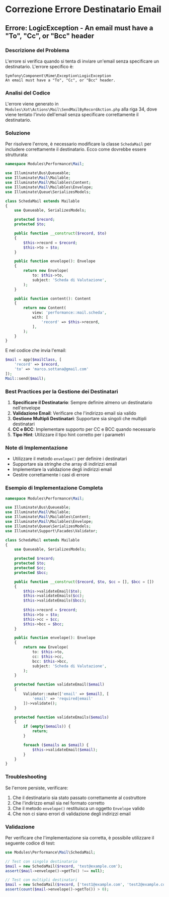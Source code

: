 # Correzione Errore Destinatario Email

## Errore: LogicException - An email must have a "To", "Cc", or "Bcc" header

### Descrizione del Problema
L'errore si verifica quando si tenta di inviare un'email senza specificare un destinatario. L'errore specifico è:

```
Symfony\Component\Mime\Exception\LogicException
An email must have a "To", "Cc", or "Bcc" header.
```

### Analisi del Codice
L'errore viene generato in `Modules\Xot\Actions\Mail\SendMailByRecordAction.php` alla riga 34, dove viene tentato l'invio dell'email senza specificare correttamente il destinatario.

### Soluzione
Per risolvere l'errore, è necessario modificare la classe `SchedaMail` per includere correttamente il destinatario. Ecco come dovrebbe essere strutturata:

```php
namespace Modules\Performance\Mail;

use Illuminate\Bus\Queueable;
use Illuminate\Mail\Mailable;
use Illuminate\Mail\Mailables\Content;
use Illuminate\Mail\Mailables\Envelope;
use Illuminate\Queue\SerializesModels;

class SchedaMail extends Mailable
{
    use Queueable, SerializesModels;

    protected $record;
    protected $to;

    public function __construct($record, $to)
    {
        $this->record = $record;
        $this->to = $to;
    }

    public function envelope(): Envelope
    {
        return new Envelope(
            to: $this->to,
            subject: 'Scheda di Valutazione',
        );
    }

    public function content(): Content
    {
        return new Content(
            view: 'performance::mail.scheda',
            with: [
                'record' => $this->record,
            ],
        );
    }
}
```

E nel codice che invia l'email:

```php
$mail = app($mailClass, [
    'record' => $record,
    'to' => 'marco.sottana@gmail.com'
]);
Mail::send($mail);
```

### Best Practices per la Gestione dei Destinatari
1. **Specificare il Destinatario**: Sempre definire almeno un destinatario nell'envelope
2. **Validazione Email**: Verificare che l'indirizzo email sia valido
3. **Gestione Multipli Destinatari**: Supportare sia singoli che multipli destinatari
4. **CC e BCC**: Implementare supporto per CC e BCC quando necessario
5. **Tipo Hint**: Utilizzare il tipo hint corretto per i parametri

### Note di Implementazione
- Utilizzare il metodo `envelope()` per definire i destinatari
- Supportare sia stringhe che array di indirizzi email
- Implementare la validazione degli indirizzi email
- Gestire correttamente i casi di errore

### Esempio di Implementazione Completa
```php
namespace Modules\Performance\Mail;

use Illuminate\Bus\Queueable;
use Illuminate\Mail\Mailable;
use Illuminate\Mail\Mailables\Content;
use Illuminate\Mail\Mailables\Envelope;
use Illuminate\Queue\SerializesModels;
use Illuminate\Support\Facades\Validator;

class SchedaMail extends Mailable
{
    use Queueable, SerializesModels;

    protected $record;
    protected $to;
    protected $cc;
    protected $bcc;

    public function __construct($record, $to, $cc = [], $bcc = [])
    {
        $this->validateEmail($to);
        $this->validateEmails($cc);
        $this->validateEmails($bcc);
        
        $this->record = $record;
        $this->to = $to;
        $this->cc = $cc;
        $this->bcc = $bcc;
    }

    public function envelope(): Envelope
    {
        return new Envelope(
            to: $this->to,
            cc: $this->cc,
            bcc: $this->bcc,
            subject: 'Scheda di Valutazione',
        );
    }

    protected function validateEmail($email)
    {
        Validator::make(['email' => $email], [
            'email' => 'required|email'
        ])->validate();
    }

    protected function validateEmails($emails)
    {
        if (empty($emails)) {
            return;
        }

        foreach ($emails as $email) {
            $this->validateEmail($email);
        }
    }
}
```

### Troubleshooting
Se l'errore persiste, verificare:
1. Che il destinatario sia stato passato correttamente al costruttore
2. Che l'indirizzo email sia nel formato corretto
3. Che il metodo `envelope()` restituisca un oggetto `Envelope` valido
4. Che non ci siano errori di validazione degli indirizzi email

### Validazione
Per verificare che l'implementazione sia corretta, è possibile utilizzare il seguente codice di test:

```php
use Modules\Performance\Mail\SchedaMail;

// Test con singolo destinatario
$mail = new SchedaMail($record, 'test@example.com');
assert($mail->envelope()->getTo() !== null);

// Test con multipli destinatari
$mail = new SchedaMail($record, ['test1@example.com', 'test2@example.com']);
assert(count($mail->envelope()->getTo()) > 0);
``` 